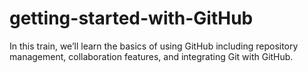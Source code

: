 # getting-started-with-GitHub
In this train, we’ll learn the basics of using GitHub including repository management, collaboration features, and integrating Git with GitHub.
